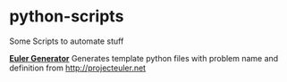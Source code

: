 python-scripts
==============

Some Scripts to automate stuff



[**Euler Generator**](https://github.com/sai-prasanna/python-scripts/tree/master/eulergen) Generates  template python files with problem name and definition from http://projecteuler.net

